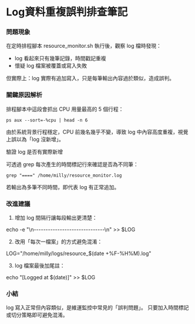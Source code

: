 # Log資料重複誤判排查筆記

### 問題現象

在定時排程腳本 resource_monitor.sh 執行後，觀察 log 檔時發現：
- log 看起來只有幾筆記錄，時間戳記重複
- 懷疑 log 檔案被覆蓋或寫入失敗

但實際上：log 實際有追加寫入，只是每筆輸出內容過於類似，造成誤判。


### 關鍵原因解析

排程腳本中這段會抓出 CPU 用量最高的 5 個行程：

`ps aux --sort=-%cpu | head -n 6`

由於系統背景行程穩定，CPU 前幾名幾乎不變，導致 log 中內容高度重複，視覺上誤以為「log 沒新增」。

驗證 log 是否有實際新增

可透過 grep 每次產生的時間標記行來確認是否為不同筆：

`grep "====" /home/milly/resource_monitor.log`

若輸出為多筆不同時間，即代表 log 有正常追加。


### 改進建議

1. 增加 log 間隔行讓每段輸出更清楚：

echo -e "\n------------------------------\n" >> $LOG

2. 改用「每次一檔案」的方式避免混淆：

LOG="/home/milly/logs/resource_$(date +%F-%H%M).log"

3. log 檔案最後加尾註：

echo "[Logged at $(date)]" >> $LOG


### 小結

log 寫入正常但內容類似，是維運監控中常見的「誤判問題」。
只要加入時間標記或切分策略即可避免混淆。
